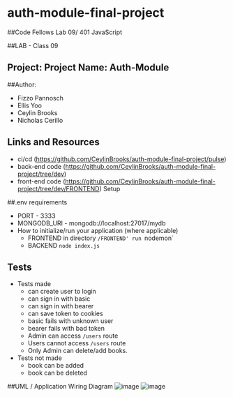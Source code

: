 # auth-module-final-project

##Code Fellows Lab 09/ 401 JavaScript

##LAB - Class 09

## Project: Project Name: Auth-Module

##Author: 
  - Fizzo Pannosch
  - Ellis Yoo
  - Ceylin Brooks
  - Nicholas Cerillo

## Links and Resources

- ci/cd (https://github.com/CeylinBrooks/auth-module-final-project/pulse) 
- back-end code (https://github.com/CeylinBrooks/auth-module-final-project/tree/dev) 
- front-end code (https://github.com/CeylinBrooks/auth-module-final-project/tree/dev/FRONTEND)
Setup

##.env requirements 
- PORT - 3333
- MONGODB_URI - mongodb://localhost:27017/mydb
- How to initialize/run your application (where applicable)
  - FRONTEND in directory `/FRONTEND' run `nodemon`
  - BACKEND `node index.js`


## Tests
- Tests made
  - can create user to login
  - can sign in with basic
  - can sign in with bearer
  - can save token to cookies
  - basic fails with unknown user
  - bearer fails with bad token
  - Admin can access `/users` route
  - Users cannot access `/users` route
  - Only Admin can delete/add books. 
- Tests not made
  - book can be added
  - book can be deleted
 
##UML / Application Wiring Diagram
![image](https://user-images.githubusercontent.com/66962689/116622043-ad2adf80-a909-11eb-8f47-e07c57a38b08.png)
![image](https://user-images.githubusercontent.com/66962689/116623761-58d52f00-a90c-11eb-8ea2-d8c9a753310d.png)
